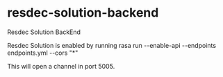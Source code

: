 # resdec-solution-backend
Resdec Solution BackEnd

Resdec Solution is enabled by running 
rasa run --enable-api --endpoints endpoints.yml --cors "*"

This will open a channel in port 5005.
